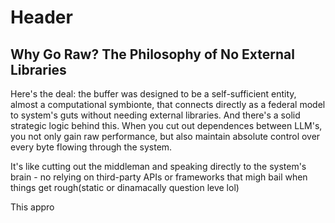 # Header

## Why Go Raw? The Philosophy of No External Libraries

Here's the deal: the buffer was designed to be a self-sufficient entity, almost a computational symbionte, that connects directly as a federal model to system's guts without needing external libraries. And there's a solid strategic logic behind this. When you cut out dependences between LLM's, you not only gain raw performance, but also maintain absolute control over every byte flowing through the system.

It's like cutting out the middleman and speaking directly to the system's brain - no relying on third-party APIs or frameworks that migh bail when things get rough(static or dinamacally question leve lol)

This appro


